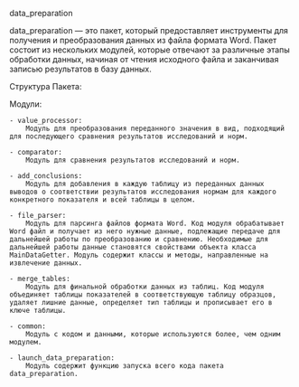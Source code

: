 data_preparation

data_preparation — это пакет, который предоставляет инструменты для получения и преобразования данных из файла формата Word. Пакет состоит из нескольких модулей, которые отвечают за различные этапы обработки данных, начиная от чтения исходного файла и заканчивая записью результатов в базу данных.

Структура Пакета:
    
Модули:

    - value_processor:
        Модуль для преобразования переданного значения в вид, подходящий для последующего сравнения результатов исследований и норм.

    - comparator: 
        Модуль для сравнения результатов исследований и норм.

    - add_conclusions:
        Модуль для добавления в каждую таблицу из переданных данных выводов о соответствии результатов исследования нормам для каждого конкретного показателя и всей таблицы в целом.
    
    - file_parser:
        Модуль для парсинга файлов формата Word. Код модуля обрабатывает Word файл и получает из него нужные данные, подлежащие передаче для дальнейшей работы по преобразованию и сравнению. Необходимые для дальнейшей работы данные становятся свойствами объекта класса MainDataGetter. Модуль содержит классы и методы, направленные на извлечение данных.

    - merge_tables:
        Модуль для финальной обработки данных из таблиц. Код модуля объединяет таблицы показателей в соответствующую таблицу образцов, удаляет лишние данные, определяет тип таблицы и прописывает его в ключе таблицы.

    - common:
        Модуль с кодом и данными, которые используются более, чем одним модулем.

    - launch_data_preparation:
        Модуль содержит функцию запуска всего кода пакета data_preparation.